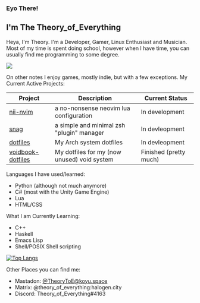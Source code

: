 ### Eyo There!
## I'm The Theory_of_Everything
Heya, I'm Theory. I'm a Developer, Gamer, Linux Enthusiast and Musician. Most of my time is spent doing school, however when I have time, you can usually find me programming to some degree.

![](https://komarev.com/ghpvc/?username=theory-of-everything&color=green&style=flat-sqaure)


On other notes I enjoy games, mostly indie, but with a few exceptions.
My Current Active Projects:

Project | Description | Current Status
------- | ----------- | --------------
[nii-nvim](https://github.com/Theory-of-Everything/nii-nvim) | a no-nonsense neovim lua configuration | In development
[snag](https://github.com/Theory-of-Everything/snag) | a simple and minimal zsh "plugin" manager | In devleopment
[dotfiles](https://github.com/Theory-of-Everything/dotfiles) | My Arch system dotfiles | In devleopment
[voidbook-dotfiles](https://github.com/Theory-of-Everything/voidbook-dotfiles) | My dotfiles for my (now unused) void system | Finished (pretty much)

Languages I have used/learned:
- Python (although not much anymore)
- C# (most with the Unity Game Engine)
- Lua
- HTML/CSS

What I am Currently Learning:
- C++
- Haskell
- Emacs Lisp
- Shell/POSIX Shell scripting

[![Top Langs](https://github-readme-stats.vercel.app/api/top-langs/?username=theory-of-everything&layout=compact&theme=ayu-mirage)](https://github-readme-stats.vercel.app/api/top-langs/?username=theory-of-everything&layout=compact&theme=ayu-mirage)

Other Places you can find me:
- Mastadon: [@TheoryToE@koyu.space](https://koyu.space/@TheoryToE)
- Matrix:   @theory_of_everything:halogen.city
- Discord:  Theory_of_Everything#4163
